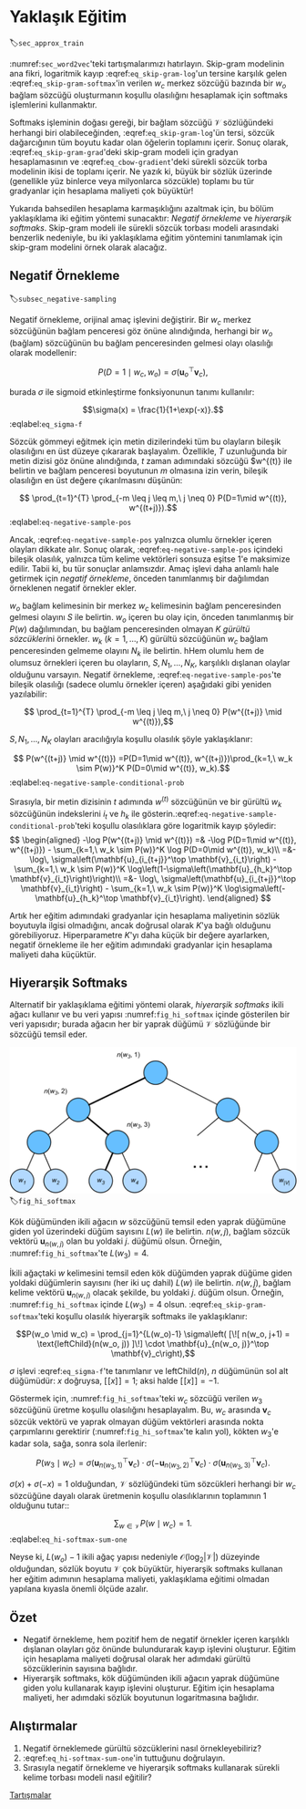 # Yaklaşık Eğitim
:label:`sec_approx_train`

:numref:`sec_word2vec`'teki tartışmalarımızı hatırlayın. Skip-gram modelinin ana fikri, logaritmik kayıp :eqref:`eq_skip-gram-log`'un tersine karşılık gelen :eqref:`eq_skip-gram-softmax`'in verilen $w_c$ merkez sözcüğü bazında bir $w_o$  bağlam sözcüğü oluşturmanın koşullu olasılığını hesaplamak için softmaks işlemlerini kullanmaktır.

Softmaks işleminin doğası gereği, bir bağlam sözcüğü $\mathcal{V}$ sözlüğündeki herhangi biri olabileceğinden, :eqref:`eq_skip-gram-log`'ün tersi, sözcük dağarcığının tüm boyutu kadar olan öğelerin toplamını içerir. Sonuç olarak, :eqref:`eq_skip-gram-grad`'deki skip-gram modeli için gradyan hesaplamasının ve :eqref:`eq_cbow-gradient`'deki sürekli sözcük torba modelinin ikisi de toplamı içerir. Ne yazık ki, büyük bir sözlük üzerinde (genellikle yüz binlerce veya milyonlarca sözcükle) toplamı bu tür gradyanlar için hesaplama maliyeti çok büyüktür! 

Yukarıda bahsedilen hesaplama karmaşıklığını azaltmak için, bu bölüm yaklaşıklama iki eğitim yöntemi sunacaktır: *Negatif örnekleme* ve *hiyerarşik softmaks*.
Skip-gram modeli ile sürekli sözcük torbası modeli arasındaki benzerlik nedeniyle, bu iki yaklaşıklama eğitim yöntemini tanımlamak için skip-gram modelini örnek olarak alacağız. 

## Negatif Örnekleme
:label:`subsec_negative-sampling`

Negatif örnekleme, orijinal amaç işlevini değiştirir. Bir $w_c$ merkez sözcüğünün bağlam penceresi göz önüne alındığında, herhangi bir $w_o$ (bağlam) sözcüğünün bu bağlam penceresinden gelmesi olayı olasılığı olarak modellenir: 

$$P(D=1\mid w_c, w_o) = \sigma(\mathbf{u}_o^\top \mathbf{v}_c),$$

burada $\sigma$ ile sigmoid etkinleştirme fonksiyonunun tanımı kullanılır: 

$$\sigma(x) = \frac{1}{1+\exp(-x)}.$$
:eqlabel:`eq_sigma-f`

Sözcük gömmeyi eğitmek için metin dizilerindeki tüm bu olayların bileşik olasılığını en üst düzeye çıkararak başlayalım. Özellikle, $T$ uzunluğunda bir metin dizisi göz önüne alındığında, $t$ zaman adımındaki sözcüğü $w^{(t)} ile belirtin ve bağlam penceresi boyutunun $m$ olmasına izin verin, bileşik olasılığın en üst değere çıkarılmasını düşünün: 

$$ \prod_{t=1}^{T} \prod_{-m \leq j \leq m,\ j \neq 0} P(D=1\mid w^{(t)}, w^{(t+j)}).$$
:eqlabel:`eq-negative-sample-pos`

Ancak, :eqref:`eq-negative-sample-pos` yalnızca olumlu örnekler içeren olayları dikkate alır. Sonuç olarak, :eqref:`eq-negative-sample-pos` içindeki bileşik olasılık, yalnızca tüm kelime vektörleri sonsuza eşitse 1'e maksimize edilir. Tabii ki, bu tür sonuçlar anlamsızdır. Amaç işlevi daha anlamlı hale getirmek için *negatif örnekleme*, önceden tanımlanmış bir dağılımdan örneklenen negatif örnekler ekler. 

$w_o$ bağlam kelimesinin bir merkez $w_c$ kelimesinin bağlam penceresinden gelmesi olayını $S$ ile belirtin. $w_o$ içeren bu olay için, önceden tanımlanmış bir $P(w)$ dağılımından, bu bağlam penceresinden olmayan $K$ *gürültü sözcükleri*ni örnekler. $w_k$ ($k=1, \ldots, K$) gürültü sözcüğünün $w_c$ bağlam penceresinden gelmeme olayını $N_k$ ile belirtin. hHem olumlu hem de olumsuz örnekleri içeren bu olayların, $S, N_1, \ldots, N_K$, karşılıklı dışlanan olaylar olduğunu varsayın. Negatif örnekleme, :eqref:`eq-negative-sample-pos`'te bileşik olasılığı (sadece olumlu örnekler içeren) aşağıdaki gibi yeniden yazılabilir:

$$ \prod_{t=1}^{T} \prod_{-m \leq j \leq m,\ j \neq 0} P(w^{(t+j)} \mid w^{(t)}),$$

$S, N_1, \ldots, N_K$ olayları aracılığıyla koşullu olasılık şöyle yaklaşıklanır: 

$$ P(w^{(t+j)} \mid w^{(t)}) =P(D=1\mid w^{(t)}, w^{(t+j)})\prod_{k=1,\ w_k \sim P(w)}^K P(D=0\mid w^{(t)}, w_k).$$
:eqlabel:`eq-negative-sample-conditional-prob`

Sırasıyla, bir metin dizisinin $t$ adımında $w^{(t)}$ sözcüğünün ve bir gürültü $w_k$ sözcüğünün indekslerini $i_t$ ve $h_k$ ile gösterin.:eqref:`eq-negative-sample-conditional-prob`'teki koşullu olasılıklara göre logaritmik kayıp şöyledir:
$$
\begin{aligned}
-\log P(w^{(t+j)} \mid w^{(t)})
=& -\log P(D=1\mid w^{(t)}, w^{(t+j)}) - \sum_{k=1,\ w_k \sim P(w)}^K \log P(D=0\mid w^{(t)}, w_k)\\
=&-  \log\, \sigma\left(\mathbf{u}_{i_{t+j}}^\top \mathbf{v}_{i_t}\right) - \sum_{k=1,\ w_k \sim P(w)}^K \log\left(1-\sigma\left(\mathbf{u}_{h_k}^\top \mathbf{v}_{i_t}\right)\right)\\
=&-  \log\, \sigma\left(\mathbf{u}_{i_{t+j}}^\top \mathbf{v}_{i_t}\right) - \sum_{k=1,\ w_k \sim P(w)}^K \log\sigma\left(-\mathbf{u}_{h_k}^\top \mathbf{v}_{i_t}\right).
\end{aligned}
$$

Artık her eğitim adımındaki gradyanlar için hesaplama maliyetinin sözlük boyutuyla ilgisi olmadığını, ancak doğrusal olarak $K$'ya bağlı olduğunu görebiliyoruz. Hiperparametre $K$'yı daha küçük bir değere ayarlarken, negatif örnekleme ile her eğitim adımındaki gradyanlar için hesaplama maliyeti daha küçüktür. 

## Hiyerarşik Softmaks

Alternatif bir yaklaşıklama eğitimi yöntemi olarak, *hiyerarşik softmaks* ikili ağacı kullanır ve bu veri yapısı :numref:`fig_hi_softmax` içinde gösterilen bir veri yapısıdır; burada ağacın her bir yaprak düğümü $\mathcal{V}$ sözlüğünde bir sözcüğü temsil eder.

![Ağacın her yaprak düğümünün sözlükte bir kelimeyi temsil ettiği yaklaşıklama eğitimi için hiyerarşik softmaks.](../img/hi-softmax.svg)
:label:`fig_hi_softmax`

Kök düğümünden ikili ağacın $w$ sözcüğünü temsil eden yaprak düğümüne giden yol üzerindeki düğüm sayısını $L(w)$ ile belirtin. $n(w,j)$, bağlam sözcük vektörü $\mathbf{u}_{n(w, j)}$ olan bu yoldaki $j.$ düğümü olsun. Örneğin, :numref:`fig_hi_softmax`'te $L(w_3) = 4$. 

İkili ağaçtaki $w$ kelimesini temsil eden kök düğümden yaprak düğüme giden yoldaki düğümlerin sayısını (her iki uç dahil) $L(w)$ ile belirtin. $n(w,j)$, bağlam kelime vektörü $\mathbf{u}_{n(w, j)}$ olacak şekilde, bu yoldaki $j.$ düğüm olsun. Örneğin, :numref:`fig_hi_softmax` içinde $L(w_3) = 4$ olsun. :eqref:`eq_skip-gram-softmax`'teki koşullu olasılık hiyerarşik softmaks ile yaklaşıklanır: 

$$P(w_o \mid w_c) = \prod_{j=1}^{L(w_o)-1} \sigma\left( [\![  n(w_o, j+1) = \text{leftChild}(n(w_o, j)) ]\!] \cdot \mathbf{u}_{n(w_o, j)}^\top \mathbf{v}_c\right),$$

$\sigma$ işlevi :eqref:`eq_sigma-f`'te tanımlanır ve $\text{leftChild}(n)$, $n$ düğümünün sol alt düğümüdür: $x$ doğruysa, $[\![x]\!] = 1$; aksi halde $[\![x]\!] = -1$. 

Göstermek için, :numref:`fig_hi_softmax`'teki $w_c$ sözcüğü verilen $w_3$ sözcüğünü üretme koşullu olasılığını hesaplayalım. Bu, $w_c$ arasında $\mathbf{v}_c$ sözcük vektörü ve yaprak olmayan düğüm vektörleri arasında nokta çarpımlarını gerektirir (:numref:`fig_hi_softmax`'te kalın yol), kökten $w_3$'e kadar sola, sağa, sonra sola ilerlenir: 

$$P(w_3 \mid w_c) = \sigma(\mathbf{u}_{n(w_3, 1)}^\top \mathbf{v}_c) \cdot \sigma(-\mathbf{u}_{n(w_3, 2)}^\top \mathbf{v}_c) \cdot \sigma(\mathbf{u}_{n(w_3, 3)}^\top \mathbf{v}_c).$$

$\sigma(x)+\sigma(-x) = 1$ olduğundan, $\mathcal{V}$ sözlüğündeki tüm sözcükleri herhangi bir $w_c$ sözcüğüne dayalı olarak üretmenin koşullu olasılıklarının toplamının 1 olduğunu tutar:: 

$$\sum_{w \in \mathcal{V}} P(w \mid w_c) = 1.$$
:eqlabel:`eq_hi-softmax-sum-one`

Neyse ki, $L(w_o)-1$ ikili ağaç yapısı nedeniyle $\mathcal{O}(\text{log}_2|\mathcal{V}|)$ düzeyinde olduğundan, sözlük boyutu $\mathcal{V}$ çok büyüktür, hiyerarşik softmaks kullanan her eğitim adımının hesaplama maliyeti, yaklaşıklama eğitimi olmadan yapılana kıyasla önemli ölçüde azalır.

## Özet

* Negatif örnekleme, hem pozitif hem de negatif örnekler içeren karşılıklı dışlanan olayları göz önünde bulundurarak kayıp işlevini oluşturur. Eğitim için hesaplama maliyeti doğrusal olarak her adımdaki gürültü sözcüklerinin sayısına bağlıdır.
* Hiyerarşik softmaks, kök düğümünden ikili ağacın yaprak düğümüne giden yolu kullanarak kayıp işlevini oluşturur. Eğitim için hesaplama maliyeti, her adımdaki sözlük boyutunun logaritmasına bağlıdır.

## Alıştırmalar

1. Negatif örneklemede gürültü sözcüklerini nasıl örnekleyebiliriz?
1. :eqref:`eq_hi-softmax-sum-one`'in tuttuğunu doğrulayın.
1. Sırasıyla negatif örnekleme ve hiyerarşik softmaks kullanarak sürekli kelime torbası modeli nasıl eğitilir?

[Tartışmalar](https://discuss.d2l.ai/t/382)
